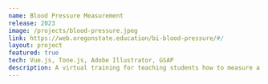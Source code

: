 ```yaml
---
name: Blood Pressure Measurement
release: 2023
image: /projects/blood-pressure.jpeg
link: https://web.oregonstate.education/bi-blood-pressure/#/
layout: project
featured: true
tech: Vue.js, Tone.js, Adobe Illustrator, GSAP
description: A virtual training for teaching students how to measure a patient's blood pressure using a stethoscope and blood pressure cuff. Audio cues, controlled by Tone.js, simulate the sound typically heard through the stethoscope.
---
```

